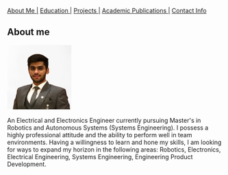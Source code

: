[About Me |](/index.md) 
[ Education |](/edu.md)
[ Projects |](/projects.md)
[ Academic Publications |](/publications.md)
[ Contact Info](/contact.md)

## About me

<img src="https://github.com/manan-luthra/manan-luthra.github.io/blob/bd31290775168a71f3ffb762fafbf28f8b4b588b/IMG-2663-removebg-preview.JPG" width="150" height="150">

An Electrical and Electronics Engineer currently pursuing Master's in Robotics and Autonomous Systems (Systems Engineering). I possess a highly professional attitude and the ability to perform well in team environments. Having a willingness to learn and hone my skills, I am looking for ways to expand my horizon in the following areas: Robotics, Electronics, Electrical Engineering, Systems Engineering, Engineering Product Development.
